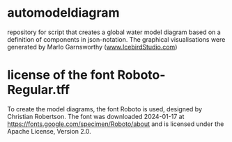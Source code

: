 # automodeldiagram
repository for script that creates a global water model diagram based on a definition of components in json-notation.
The graphical visualisations were generated by Marlo Garnsworthy (www.IcebirdStudio.com)

# license of the font Roboto-Regular.tff
To create the model diagrams, the font Roboto is used, designed by Christian Robertson. 
The font was downloaded 2024-01-17 at https://fonts.google.com/specimen/Roboto/about and is licensed under the Apache License, Version 2.0.  
